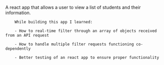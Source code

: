 A react app that allows a user to view a list of students and their information. 

        While building this app I learned:

        - How to real-time filter through an array of objects received from an API request

        - How to handle multiple filter requests functioning co-dependently

        - Better testing of an react app to ensure proper functionality

